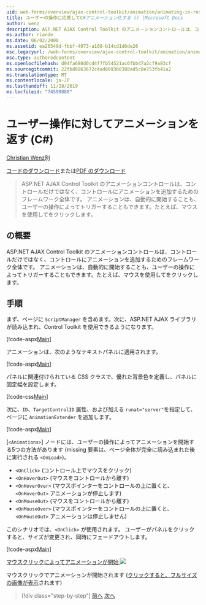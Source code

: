 ```yaml
---
uid: web-forms/overview/ajax-control-toolkit/animation/animating-in-response-to-user-interaction-cs
title: ユーザーの操作に応答してC#アニメーション化する () |Microsoft Docs
author: wenz
description: ASP.NET AJAX Control Toolkit のアニメーションコントロールは、コントロールだけではなく、コントロールにアニメーションを追加するためのフレームワーク全体です。 アニメーションは星型にすることができます...
ms.author: riande
ms.date: 06/02/2008
ms.assetid: ea26549d-fbbf-4973-a108-b14cd1d6de26
msc.legacyurl: /web-forms/overview/ajax-control-toolkit/animation/animating-in-response-to-user-interaction-cs
msc.type: authoredcontent
ms.openlocfilehash: d04fa680d0cd4f7fb54521ac6fbb47a2cf9a83cf
ms.sourcegitcommit: 22fbd8863672c4ad6693b8388ad5c8e753fb41a2
ms.translationtype: MT
ms.contentlocale: ja-JP
ms.lasthandoff: 11/28/2019
ms.locfileid: "74599880"
---
```

# <a name="animating-in-response-to-user-interaction-c"></a>ユーザー操作に対してアニメーションを返す (C#)

[Christian Wenz](https://github.com/wenz)別

[コードのダウンロード](https://download.microsoft.com/download/f/9/a/f9a26acd-8df4-4484-8a18-199e4598f411/Animation6.cs.zip)または[PDF のダウンロード](https://download.microsoft.com/download/6/7/1/6718d452-ff89-4d3f-a90e-c74ec2d636a3/animation6CS.pdf)

> ASP.NET AJAX Control Toolkit のアニメーションコントロールは、コントロールだけではなく、コントロールにアニメーションを追加するためのフレームワーク全体です。 アニメーションは、自動的に開始することも、ユーザーの操作によってトリガーすることもできます。たとえば、マウスを使用してをクリックします。

## <a name="overview"></a>の概要

ASP.NET AJAX Control Toolkit のアニメーションコントロールは、コントロールだけではなく、コントロールにアニメーションを追加するためのフレームワーク全体です。 アニメーションは、自動的に開始することも、ユーザーの操作によってトリガーすることもできます。たとえば、マウスを使用してをクリックします。

## <a name="steps"></a>手順

まず、ページに `ScriptManager` を含めます。次に、ASP.NET AJAX ライブラリが読み込まれ、Control Toolkit を使用できるようになります。

[!code-aspx[Main](animating-in-response-to-user-interaction-cs/samples/sample1.aspx)]

アニメーションは、次のようなテキストパネルに適用されます。

[!code-aspx[Main](animating-in-response-to-user-interaction-cs/samples/sample2.aspx)]

パネルに関連付けられている CSS クラスで、優れた背景色を定義し、パネルに固定幅を設定します。

[!code-css[Main](animating-in-response-to-user-interaction-cs/samples/sample3.css)]

次に、`ID`、`TargetControlID` 属性、および加える `runat="server"`を指定して、ページに `AnimationExtender` を追加します。

[!code-aspx[Main](animating-in-response-to-user-interaction-cs/samples/sample4.aspx)]

[`<Animations>`] ノードには、ユーザーの操作によってアニメーションを開始する5つの方法があります (missing 要素は、ページ全体が完全に読み込まれた後に実行される `<OnLoad>`)。

- `<OnClick>` (コントロール上でマウスをクリック)
- `<OnHoverOut>` (マウスをコントロールから離す)
- `<OnHoverOver>` (マウスポインターをコントロールの上に置くと、`<OnHoverOut>` アニメーションが停止します)
- `<OnMouseOut>` (マウスをコントロールから離す)
- `<OnMouseOver>` (マウスポインターをコントロールの上に置くと、`<OnMouseOut>` アニメーションは停止しません)

このシナリオでは、`<OnClick>` が使用されます。 ユーザーがパネルをクリックすると、サイズが変更され、同時にフェードアウトします。

[!code-aspx[Main](animating-in-response-to-user-interaction-cs/samples/sample5.aspx)]

[マウスクリックによってアニメーションが開始 ![](animating-in-response-to-user-interaction-cs/_static/image2.png)](animating-in-response-to-user-interaction-cs/_static/image1.png)

マウスクリックでアニメーションが開始されます ([クリックすると、フルサイズの画像が表示](animating-in-response-to-user-interaction-cs/_static/image3.png)されます)

> [!div class="step-by-step"]
> [前へ](picking-one-animation-out-of-a-list-cs.md)
> [次へ](disabling-actions-during-animation-cs.md)
